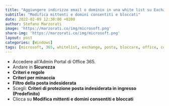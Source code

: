 ```yaml
---
title: "Aggiungere indirizzo email o dominio in una white list su Exchange Online di Office 365"
subtitle: "Modifica mittenti e domini consentiti e bloccati"
date: 2022-02-09 12:30:00 +0200
author: Stefano Marzorati
image: 'https://marzorati.co/img/microsoft.png'
share-img: 'https://marzorati.co/img/microsoft.png'
layout: post
categories: [Windows]
tags: [microsoft, 365, whitelist, exchange, posta, bloccare, office, consentire, blacklist]
---
```

- Accedere all'Admin Portal di Office 365.
- Andare in **Sicurezza**
- **Criteri e regole**
- **Criteri per minaccia**
- **Filtro della posta indesiderata**
- Scegli: **Criteri di protezione posta indesiderata in ingresso (Predefinito)**
- Clicca su **Modifica mittenti e domini consentiti e bloccati**
